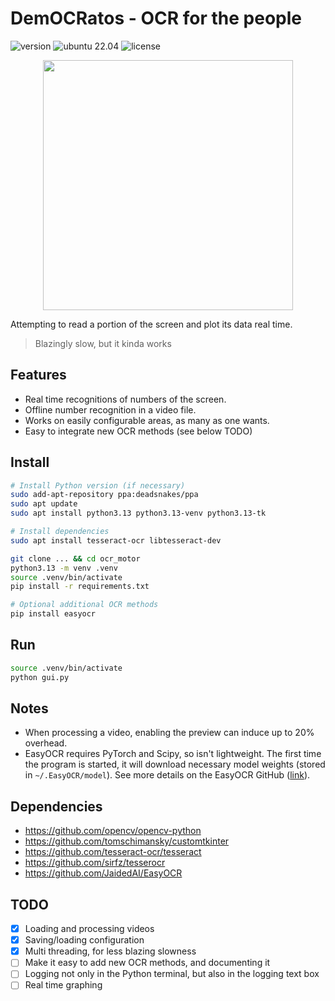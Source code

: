 # DemOCRatos - OCR for the people

![version](https://img.shields.io/badge/Version-0.1-yellow)
![ubuntu 22.04](https://img.shields.io/badge/Ubuntu%2022.04-Kinda%20working-green)
![license](https://img.shields.io/badge/License-Apache%202.0-blue)

<div align="center">
    <img src="assets/logo_high.png" width=400 />
</div>

Attempting to read a portion of the screen and plot its data real time.

> Blazingly slow, but it kinda works

## Features

- Real time recognitions of numbers of the screen.
- Offline number recognition in a video file.
- Works on easily configurable areas, as many as one wants.
- Easy to integrate new OCR methods (see below TODO)

## Install

```bash
# Install Python version (if necessary)
sudo add-apt-repository ppa:deadsnakes/ppa
sudo apt update
sudo apt install python3.13 python3.13-venv python3.13-tk

# Install dependencies
sudo apt install tesseract-ocr libtesseract-dev

git clone ... && cd ocr_motor
python3.13 -m venv .venv
source .venv/bin/activate
pip install -r requirements.txt

# Optional additional OCR methods
pip install easyocr
```

## Run

```bash
source .venv/bin/activate
python gui.py
```

## Notes

- When processing a video, enabling the preview can induce up to 20% overhead.
- EasyOCR requires PyTorch and Scipy, so isn't lightweight. The first time the program is started, it will download necessary model weights (stored in `~/.EasyOCR/model`). See more details on the EasyOCR GitHub ([link](https://github.com/JaidedAI/EasyOCR)).

## Dependencies

- https://github.com/opencv/opencv-python
- https://github.com/tomschimansky/customtkinter
- https://github.com/tesseract-ocr/tesseract
- https://github.com/sirfz/tesserocr
- https://github.com/JaidedAI/EasyOCR

## TODO

- [x] Loading and processing videos
- [x] Saving/loading configuration
- [x] Multi threading, for less blazing slowness
- [ ] Make it easy to add new OCR methods, and documenting it
- [ ] Logging not only in the Python terminal, but also in the logging text box
- [ ] Real time graphing
